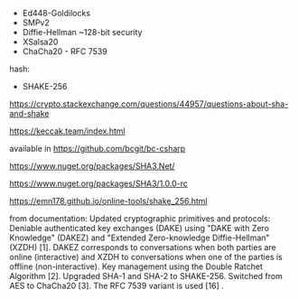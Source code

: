 - Ed448-Goldilocks
- SMPv2
- Diffie-Hellman ~128-bit security
- XSalsa20
- ChaCha20 - RFC 7539 

hash:
- SHAKE-256

https://crypto.stackexchange.com/questions/44957/questions-about-sha-and-shake

https://keccak.team/index.html

available in https://github.com/bcgit/bc-csharp

https://www.nuget.org/packages/SHA3.Net/

https://www.nuget.org/packages/SHA3/1.0.0-rc

https://emn178.github.io/online-tools/shake_256.html


from documentation:
Updated cryptographic primitives and protocols:
Deniable authenticated key exchanges (DAKE) using "DAKE with Zero Knowledge" (DAKEZ) and "Extended Zero-knowledge Diffie-Hellman" (XZDH) [1]. DAKEZ corresponds to conversations when both parties are online (interactive) and XZDH to conversations when one of the parties is offline (non-interactive).
Key management using the Double Ratchet Algorithm [2].
Upgraded SHA-1 and SHA-2 to SHAKE-256.
Switched from AES to ChaCha20 [3]. The RFC 7539 variant is used [16] .
